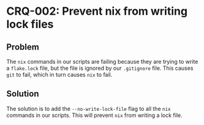 # CRQ-002: Prevent nix from writing lock files

## Problem

The `nix` commands in our scripts are failing because they are trying to write a `flake.lock` file, but the file is ignored by our `.gitignore` file. This causes `git` to fail, which in turn causes `nix` to fail.

## Solution

The solution is to add the `--no-write-lock-file` flag to all the `nix` commands in our scripts. This will prevent `nix` from writing a lock file.
